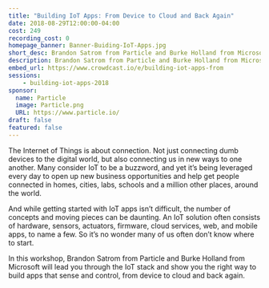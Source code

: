 ```yaml
---
title: "Building IoT Apps: From Device to Cloud and Back Again"
date: 2018-08-29T12:00:00-04:00
cost: 249
recording_cost: 0
homepage_banner: Banner-Buiding-IoT-Apps.jpg
short_desc: Brandon Satrom from Particle and Burke Holland from Microsoft will lead you through the IoT stack.
description: Brandon Satrom from Particle and Burke Holland from Microsoft will lead you through the IoT stack and show you the right way to build apps that sense and control, from device to cloud and back again.
embed_url: https://www.crowdcast.io/e/building-iot-apps-from
sessions:
    - building-iot-apps-2018
sponsor:
  name: Particle
  image: Particle.png
  URL: https://www.particle.io/
draft: false
featured: false
---
```


The Internet of Things is about connection. Not just connecting dumb devices to the digital world, but also connecting us in new ways to one another. Many consider IoT to be a buzzword, and yet it’s being leveraged every day to open up new business opportunities and help get people connected in homes, cities, labs, schools and a million other places, around the world.

And while getting started with IoT apps isn’t difficult, the number of concepts and moving pieces can be daunting. An IoT solution often consists of hardware, sensors, actuators, firmware, cloud services, web, and mobile apps, to name a few. So it’s no wonder many of us often don’t know where to start.

In this workshop, Brandon Satrom from Particle and Burke Holland from Microsoft will lead you through the IoT stack and show you the right way to build apps that sense and control, from device to cloud and back again.
